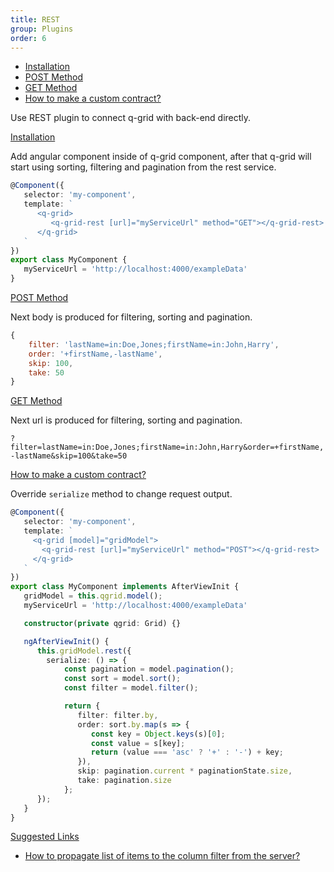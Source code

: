 ```yaml
---
title: REST
group: Plugins
order: 6
---
```

- [Installation](#installation)
- [POST Method](#POST-method)
- [GET Method](#GET-method)
- [How to make a custom contract?](#how-to-make-a-custom-contract)
   
Use REST plugin to connect q-grid with back-end directly.

<a name="installation" href="#installation">
   Installation
</a>

Add angular component inside of q-grid component, after that q-grid will start using sorting, filtering and pagination from the rest service.

```typescript
@Component({
   selector: 'my-component',
   template: `
      <q-grid>
         <q-grid-rest [url]="myServiceUrl" method="GET"></q-grid-rest>
      </q-grid>
   `
})
export class MyComponent {
   myServiceUrl = 'http://localhost:4000/exampleData'
}
```

<a name="POST-method" href="#POST-method">
   POST Method
</a>

Next body is produced for filtering, sorting and pagination.

```javascript
{
    filter: 'lastName=in:Doe,Jones;firstName=in:John,Harry',
    order: '+firstName,-lastName',
    skip: 100,
    take: 50
}
```

<a name="GET-method" href="#GET-method">
   GET Method
</a>

Next url is produced for filtering, sorting and pagination.

`?filter=lastName=in:Doe,Jones;firstName=in:John,Harry&order=+firstName,-lastName&skip=100&take=50`

<a name="how-to-make-a-custom-contract" href="#how-to-make-a-custom-contract">
   How to make a custom contract?
</a>

Override `serialize` method to change request output.

```typescript
@Component({
   selector: 'my-component',
   template: `
     <q-grid [model]="gridModel">
       <q-grid-rest [url]="myServiceUrl" method="POST"></q-grid-rest>
     </q-grid>
   `
})
export class MyComponent implements AfterViewInit {
   gridModel = this.qgrid.model();
   myServiceUrl = 'http://localhost:4000/exampleData'

   constructor(private qgrid: Grid) {}

   ngAfterViewInit() {
      this.gridModel.rest({
        serialize: () => {
            const pagination = model.pagination();
            const sort = model.sort();
            const filter = model.filter();

            return {
               filter: filter.by,
               order: sort.by.map(s => {
                  const key = Object.keys(s)[0];
                  const value = s[key];
                  return (value === 'asc' ? '+' : '-') + key;
               }),
               skip: pagination.current * paginationState.size,
               take: pagination.size
            };
      });
   }
}
```

<a name="suggested-links" href="#suggested-links">
   Suggested Links
</a>

* [How to propagate list of items to the column filter from the server?](/feature/filtering.html#How-to-propagate-list-of-items-to-the-column-filter-from-the-server)
